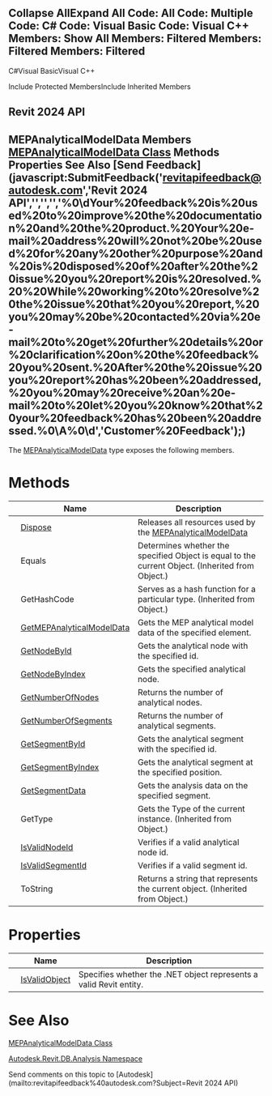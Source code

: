 ﻿

Collapse AllExpand All Code: All Code: Multiple Code: C# Code: Visual Basic Code: Visual C++  Members: Show All Members: Filtered Members: Filtered Members: Filtered   
---  
  
C#Visual BasicVisual C++

Include Protected MembersInclude Inherited Members

Revit 2024 API  
---  
MEPAnalyticalModelData Members  
[MEPAnalyticalModelData Class](9bb95365-04a3-6c28-5f72-477facd80cbc.md) Methods Properties See Also [Send Feedback](javascript:SubmitFeedback\('revitapifeedback@autodesk.com','Revit 2024 API','','','','%0\\dYour%20feedback%20is%20used%20to%20improve%20the%20documentation%20and%20the%20product.%20Your%20e-mail%20address%20will%20not%20be%20used%20for%20any%20other%20purpose%20and%20is%20disposed%20of%20after%20the%20issue%20you%20report%20is%20resolved.%20%20While%20working%20to%20resolve%20the%20issue%20that%20you%20report,%20you%20may%20be%20contacted%20via%20e-mail%20to%20get%20further%20details%20or%20clarification%20on%20the%20feedback%20you%20sent.%20After%20the%20issue%20you%20report%20has%20been%20addressed,%20you%20may%20receive%20an%20e-mail%20to%20let%20you%20know%20that%20your%20feedback%20has%20been%20addressed.%0\\A%0\\d','Customer%20Feedback'\);)  
---  
  
The [MEPAnalyticalModelData](9bb95365-04a3-6c28-5f72-477facd80cbc.md) type exposes the following members.

# Methods

|  | Name | Description |
| --- | --- | --- |
|  | [Dispose](ed2266e1-f95c-0be1-7546-4d8c43790c26.md) | Releases all resources used by the [MEPAnalyticalModelData](9bb95365-04a3-6c28-5f72-477facd80cbc.md) |
|  | Equals | Determines whether the specified Object is equal to the current Object. (Inherited from Object.) |
|  | GetHashCode | Serves as a hash function for a particular type.  (Inherited from Object.) |
|  | [GetMEPAnalyticalModelData](ba3e03e0-5a6c-9aa4-bafd-266af8958838.md) | Gets the MEP analytical model data of the specified element. |
|  | [GetNodeById](4cd9a535-f3da-c375-06cd-dfda231933a6.md) | Gets the analytical node with the specified id. |
|  | [GetNodeByIndex](9ebcaff8-b11a-e81a-3e95-eb30eff36c52.md) | Gets the specified analytical node. |
|  | [GetNumberOfNodes](fbc8f343-ec8b-71ca-f079-e65b63bef550.md) | Returns the number of analytical nodes. |
|  | [GetNumberOfSegments](4c6a69d1-b780-d654-e5a8-853320eef50f.md) | Returns the number of analytical segments. |
|  | [GetSegmentById](d251400b-5c09-ff21-6340-df144707123e.md) | Gets the analytical segment with the specified id. |
|  | [GetSegmentByIndex](459a0ee4-5aa7-5a7a-dc1d-405a9cb5dec8.md) | Gets the analytical segment at the specified position. |
|  | [GetSegmentData](9f0dcd5d-569a-4e50-3c9a-39491227840d.md) | Gets the analysis data on the specified segment. |
|  | GetType | Gets the Type of the current instance. (Inherited from Object.) |
|  | [IsValidNodeId](39d401aa-ea92-684d-fd0a-9feed7c4c765.md) | Verifies if a valid analytical node id. |
|  | [IsValidSegmentId](33b70a25-cd65-f58f-e8c7-a0f6bc492be1.md) | Verifies if a valid segment id. |
|  | ToString | Returns a string that represents the current object. (Inherited from Object.) |
  
# Properties

|  | Name | Description |
| --- | --- | --- |
|  | [IsValidObject](10995542-a5ca-2b22-6f3e-5453fbb77fba.md) | Specifies whether the .NET object represents a valid Revit entity. |
  
# See Also

[MEPAnalyticalModelData Class](9bb95365-04a3-6c28-5f72-477facd80cbc.md)

[Autodesk.Revit.DB.Analysis Namespace](958e2e12-587d-f188-5d7b-f13d7dbfdf48.md)

Send comments on this topic to [Autodesk](mailto:revitapifeedback%40autodesk.com?Subject=Revit 2024 API)